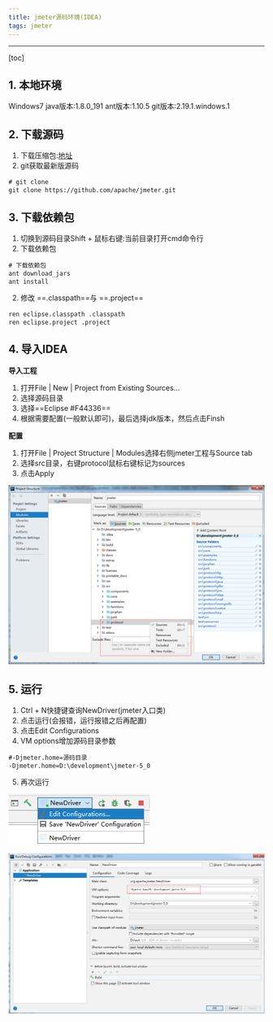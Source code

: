 ```yaml
---
title: jmeter源码环境(IDEA) 
tags: jmeter
---
```



----------

[toc]

## 1. 本地环境

Windows7
java版本:1.8.0_191
ant版本:1.10.5
git版本:2.19.1.windows.1

## 2. 下载源码

1. 下载压缩包:[地址](https://github.com/apache/jmeter/releases)
2. git获取最新版源码

``` shell
# git clone
git clone https://github.com/apache/jmeter.git
```
## 3. 下载依赖包

1. 切换到源码目录Shift + 鼠标右键:当前目录打开cmd命令行
2. 下载依赖包

``` shell
# 下载依赖包
ant download_jars
ant install
```

2. 修改 ==.classpath==与 ==.project==

``` dos
ren eclipse.classpath .classpath
ren eclipse.project .project
```

## 4. 导入IDEA

**导入工程**

1. 打开File | New | Project from Existing Sources...
2. 选择源码目录
3. 选择==Eclipse #F44336==
4. 根据需要配置(一般默认即可)，最后选择jdk版本，然后点击Finsh

**配置**

1. 打开File | Project Structure | Modules选择右侧jmeter工程与Source tab
2. 选择src目录，右键protocol鼠标右键标记为sources
3. 点击Apply

![protocol](https://www.github.com/hzhang123/bolgFiles/raw/master/xiaoshujiang/1562851762633.png)

## 5. 运行

1. Ctrl + N快捷键查询NewDriver(jmeter入口类)
2. 点击运行(会报错，运行报错之后再配置)
3. 点击Edit Configurations
4. VM options增加源码目录参数

``` shell
#-Djmeter.home=源码目录
-Djmeter.home=D:\development\jmeter-5_0
```

5. 再次运行

![Edit Configurations](https://www.github.com/hzhang123/bolgFiles/raw/master/xiaoshujiang/1562851981590.png)

![VM options](https://www.github.com/hzhang123/bolgFiles/raw/master/xiaoshujiang/1562852157567.png)

